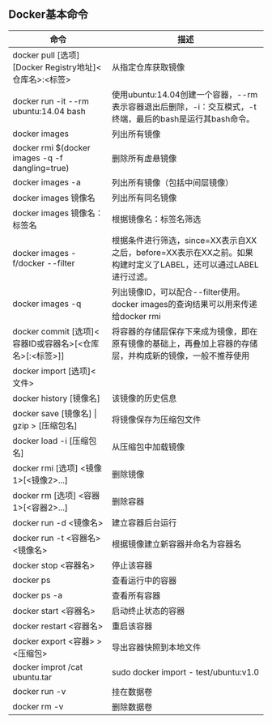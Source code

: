 
## Docker基本命令

命令|描述
---|---
docker pull [选项][Docker Registry地址]<仓库名>:<标签>|从指定仓库获取镜像
docker run -it --rm ubuntu:14.04 bash|使用ubuntu:14.04创建一个容器，--rm表示容器退出后删除，-i：交互模式，-t终端，最后的bash是运行其bash命令。
docker images|列出所有镜像
docker rmi $(docker images -q -f dangling=true)|删除所有虚悬镜像
docker images -a|列出所有镜像（包括中间层镜像）
docker images 镜像名|列出所有同名镜像
docker images 镜像名：标签名|根据镜像名：标签名筛选
docker images -f/docker --filter|根据条件进行筛选，since=XX表示自XX之后，before=XX表示在XX之前。如果构建时定义了LABEL，还可以通过LABEL进行过滤。
docker images -q|列出镜像ID，可以配合--filter使用。docker images的查询结果可以用来传递给docker rmi
docker commit [选项]<容器ID或容器名>[<仓库名>[:<标签>]]|将容器的存储层保存下来成为镜像，即在原有镜像的基础上，再叠加上容器的存储层，并构成新的镜像，一般不推荐使用
docker import [选项]<文件>|<URL>|- [<仓库名>[:<标签>]]|从压缩包正导入镜像
docker history [镜像名]|该镜像的历史信息
docker save [镜像名] \| gzip > [压缩包名]| 将镜像保存为压缩包文件
docker load -i [压缩包名]|从压缩包中加载镜像
docker rmi [选项] <镜像1>[<镜像2>...]|删除镜像
docker rm [选项] <容器1>[<容器2>...]|删除容器
docker run -d <镜像名>|建立容器后台运行
docker run -t <容器名> <镜像名>|根据镜像建立新容器并命名为容器名
docker stop <容器名>|停止该容器
docker ps|查看运行中的容器
docker ps -a |查看所有容器
docker start <容器名>|启动终止状态的容器
docker restart <容器名>| 重启该容器
docker export <容器> > <压缩包>|导出容器快照到本地文件
docker improt <URL>/cat ubuntu.tar | sudo docker import - test/ubuntu:v1.0|导入容器
docker run -v |挂在数据卷
docker rm -v |删除数据卷